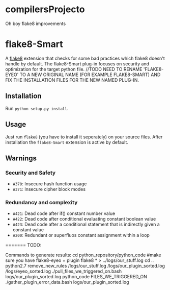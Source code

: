 # compilersProjecto
Oh boy flake8 improvements

# flake8-Smart

A [flake8](https://flake8.readthedocs.io) extension that checks for some bad practices which flake8 doesn't
handle by default. The flake8-Smart plug-in focuses on security and optimization for the target python file.
//TODO NEED TO RENAME 'FLAKE8-EYEO' TO A NEW ORIGINAL NAME (FOR EXAMPLE FLAKE8-SMART) AND FIX THE INSTALLATION FILES FOR THE NEW NAMED PLUG-IN.

## Installation

Run `python setup.py install`.


## Usage

Just run `flake8` (you have to install it seperately) on your source files.
After installation the `flake8-Smart` extension is active by default.

## Warnings

### Security and Safety

* `A370`: Insecure hash function usage
* `A371`: Insecure cipher block modes

### Redundancy and complexity

* `A421`: Dead code after if() constant number value
* `A422`: Dead code after conditional evaluating constant boolean value
* `A423`: Dead code after a conditional statement that is indirectly given a constant value
* `A200`: Redundant or superfluos constant assignment within a loop

=======
TODO:

Commands to generate results:
cd python_repository/python_code
#make sure you have flake8-eyeo + plugin 
flake8 * > ../logs/our_stuff.log
cd ..
python2.7 remove_new_rules /logs/our_stuff.log /logs/our_plugin_sorted.log /logs/eyeo_sorted.log
./pull_files_we_triggered_on.bash logs/our_plugin_sorted.log python_code FILES_WE_TRIGGERED_ON
./gather_plugin_error_data.bash logs/our_plugin_sorted.log
